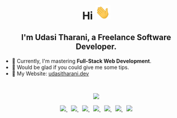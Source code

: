 <h1 align="center">Hi <img src="https://raw.githubusercontent.com/ABSphreak/ABSphreak/master/gifs/Hi.gif" width="40px" /></h1>
<h2 align="center">I'm Udasi Tharani, a Freelance Software Developer.</h2>

- 🚀 Currently, I'm mastering **Full-Stack Web Development**.
- 💬 Would be glad if you could give me some tips.
- 📱 My Website: [udasitharani.dev](https://udasitharani.dev)
<br/>
<p align="center">
<img src="https://github-readme-stats-five-lyart.vercel.app/api?username=udasitharani&show_icons=true" />
</p>

<dl>
<div display="flex" style="justify-content: space-evenly;" align="center">
    <a target="_blank" href="mailto: me@udasitharani.dev">
        <span style="padding: 5px; width: 40px; height: 40px">
            <img src='https://github.com/udasitharani/udasitharani/blob/master/gmail.svg' />
        </span>
    </a>
    <a target="_blank" href="https://www.instagram.com/udasi.tharani/">
        <span style="padding: 5px; width: 40px; height: 40px">
            <img src='https://github.com/udasitharani/udasitharani/blob/master/instagram.svg'
            />
        </span>
    </a>
    <a target="_blank" href="https://www.linkedin.com/in/udasi-tharani-bb3232193/">
        <span style="padding: 5px; width: 40px; height: 40px">
            <img src='https://github.com/udasitharani/udasitharani/blob/master/linkedin.svg'/>
        </span>
    </a>
    <a target="_blank" href="https://t.me/udasitharani">
        <span style="padding: 5px; width: 40px; height: 40px">
            <img src='https://github.com/udasitharani/udasitharani/blob/master/telegram.svg'/>
        </span>
    </a>
    <a target="_blank" href="https://medium.com/@udasitharani">
        <span style="padding: 5px; width: 40px; height: 40px">
            <img src='https://github.com/udasitharani/udasitharani/blob/master/medium.svg' />
        </span>
    </a>
    <a target="_blank" href="https://github.com/udasitharani">
        <span style="padding: 5px; width: 40px; height: 40px">
            <img src='https://github.com/udasitharani/udasitharani/blob/master/github.svg'/>
        </span>
    </a>
    <a target="_blank" href="https://twitter.com/TharaniUdasi">
        <span style="padding: 5px; width: 40px; height: 40px">
            <img src='https://github.com/udasitharani/udasitharani/blob/master/twitter.svg'/>
        </span>
    </a>
</div>
</dl>
